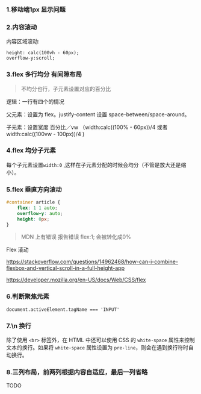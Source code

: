 ### 1.移动端1px 显示问题

### 2.内容滚动

内容区域滚动:

```
height: calc(100vh - 60px);
overflow-y:scroll;
```

### 3.flex 多行均分 有间隙布局

> 不均分也行，子元素设置对应的百分比

 逻辑：一行有四个的情况

 父元素：设置为 flex。justify-content 设置 space-between/space-around。

 子元素：设置宽度 百分比／vw （width:calc((100% - 60px))/4 或者 width:calc((100vw - 100px))/4 )

### 4.flex 均分子元素

每个子元素设置`width:0` ,这样在子元素分配的时候会均分（不管是放大还是缩小）。

### 5.flex 垂直方向滚动

```css
#container article {
    flex: 1 1 auto;
    overflow-y: auto;
    height: 0px;
}
```

> MDN 上有错误  报告错误 flex:1; 会被转化成0%

Flex 滚动

https://stackoverflow.com/questions/14962468/how-can-i-combine-flexbox-and-vertical-scroll-in-a-full-height-app

https://developer.mozilla.org/en-US/docs/Web/CSS/flex

### 6.判断聚焦元素

`document.activeElement.tagName === 'INPUT'`

### 7.\n 换行

除了使用 `<br>` 标签外，在 HTML 中还可以使用 CSS 的 `white-space` 属性来控制文本的换行。如果将 `white-space` 属性设置为 `pre-line`，则会在遇到换行符时自动换行。

### 8.三列布局，前两列根据内容自适应，最后一列省略

TODO


